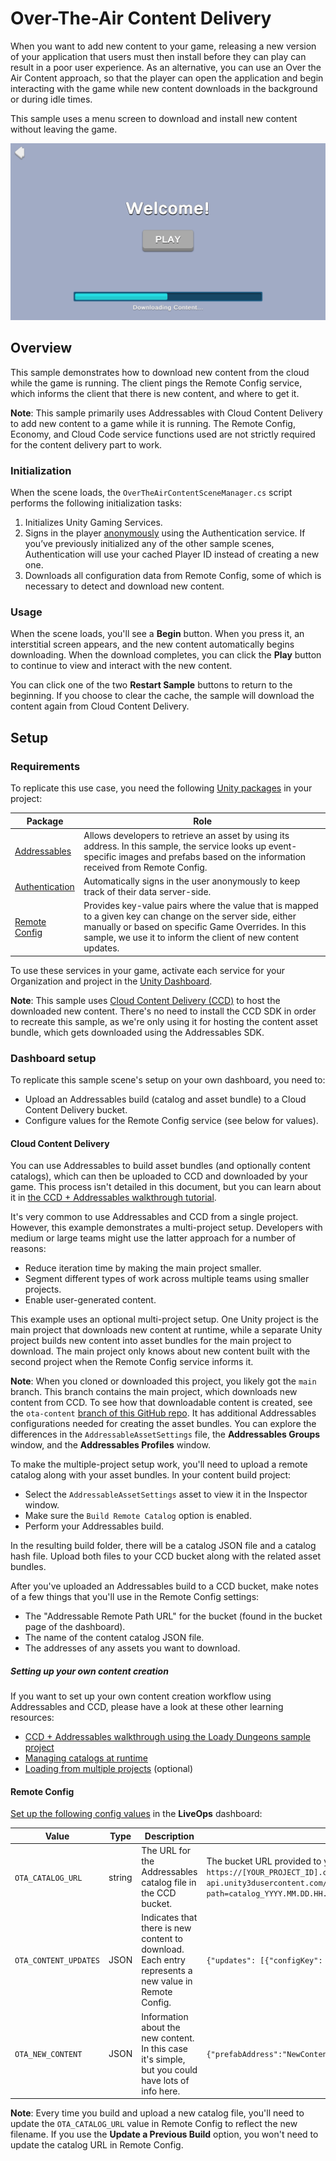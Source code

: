# Over-The-Air Content Delivery

When you want to add new content to your game, releasing a new version of your application that users
must then install before they can play can result in a poor user experience. As an alternative, you
can use an Over the Air Content approach, so that the player can open the application and begin
interacting with the game while new content downloads in the background or during idle times.

This sample uses a menu screen to download and install new content without leaving the game.

![Over-The-Air Content Delivery scene](Documentation~/Over-The-Air_Content_Delivery_scene.png)

## Overview

This sample demonstrates how to download new content from the cloud while the game is running.
The client pings the Remote Config service, which informs the client that there is new content, and where to get it.

**Note**: This sample primarily uses Addressables with Cloud Content Delivery to add new content to a game while it is running.
The Remote Config, Economy, and Cloud Code service functions used are not strictly required for the content delivery part to work.

### Initialization

When the scene loads, the `OverTheAirContentSceneManager.cs` script performs the following initialization tasks:

1. Initializes Unity Gaming Services.
2. Signs in the player [anonymously](https://docs.unity.com/authentication/UsingAnonSignIn.html) using the Authentication service.
If you’ve previously initialized any of the other sample scenes,
Authentication will use your cached Player ID instead of creating a new one.
3. Downloads all configuration data from Remote Config, some of which is necessary to detect and download new content.

### Usage

When the scene loads, you'll see a **Begin** button.
When you press it, an interstitial screen appears, and the new content automatically begins downloading.
When the download completes, you can click the **Play** button to continue to view and interact with the new content.

You can click one of the two **Restart Sample** buttons to return to the beginning.
If you choose to clear the cache, the sample will download the content again from Cloud Content Delivery.

## Setup


### Requirements

To replicate this use case, you need the following [Unity packages](https://docs.unity3d.com/Manual/Packages.html) in your project:

| **Package**                                                                                                        | **Role**                                                                                                                                                                                                                                                         |
| ------------------------------------------------------------------------------------------------------------------ | ---------------------------------------------------------------------------------------------------------------------------------------------------------------------------------------------------------------------------------------------------------------- |
| [Addressables](https://docs.unity3d.com/Packages/com.unity.addressables@latest)                                    | Allows developers to retrieve an asset by using its address. In this sample, the service looks up event-specific images and prefabs based on the information received from Remote Config.                                                                        |
| [Authentication](https://docs.unity.com/authentication/Content/InstallAndConfigureSDK.htm)                         | Automatically signs in the user anonymously to keep track of their data server-side.                                                                                                                                                                             |
| [Remote Config](https://docs.unity3d.com/Packages/com.unity.remote-config@latest/ConfiguringYourProject.html)      | Provides key-value pairs where the value that is mapped to a given key can change on the server side, either manually or based on specific Game Overrides. In this sample, we use it to inform the client of new content updates.                                |

To use these services in your game, activate each service for your Organization and project in the [Unity Dashboard](https://dashboard.unity3d.com/).

**Note**: This sample uses [Cloud Content Delivery (CCD)](https://docs.unity.com/ccd/UnityCCD.html) to host the downloaded new content. There's no need to install the CCD SDK in order to recreate this sample, as we're only using it for hosting the content asset bundle, which gets downloaded using the Addressables SDK.


### Dashboard setup

To replicate this sample scene's setup on your own dashboard, you need to:
- Upload an Addressables build (catalog and asset bundle) to a Cloud Content Delivery bucket.
- Configure values for the Remote Config service (see below for values).


#### Cloud Content Delivery

You can use Addressables to build asset bundles (and optionally content catalogs),
which can then be uploaded to CCD and downloaded by your game.
This process isn't detailed in this document, but you can learn about it in
[the CCD + Addressables walkthrough tutorial](https://docs.unity.com/ccd/UnityCCDWalkthrough.html).

It's very common to use Addressables and CCD from a single project.
However, this example demonstrates a multi-project setup.
Developers with medium or large teams might use the latter approach for a number of reasons:

* Reduce iteration time by making the main project smaller.
* Segment different types of work across multiple teams using smaller projects.
* Enable user-generated content.

This example uses an optional multi-project setup.
One Unity project is the main project that downloads new content at runtime,
while a separate Unity project builds new content into asset bundles for the main project to download.
The main project only knows about new content built with the second project when the Remote Config service informs it.

**Note**: When you cloned or downloaded this project, you likely got the `main` branch.
This branch contains the main project, which downloads new content from CCD.
To see how that downloadable content is created, see the `ota-content`
[branch of this GitHub repo](https://github.com/Unity-Technologies/com.unity.services.samples.use-cases/tree/ota-content).
It has additional Addressables configurations needed for creating the asset bundles.
You can explore the differences in the `AddressableAssetSettings` file, the **Addressables Groups** window, and the **Addressables Profiles** window.

To make the multiple-project setup work, you'll need to upload a remote catalog along with your asset bundles.
In your content build project:

* Select the `AddressableAssetSettings` asset to view it in the Inspector window.
* Make sure the `Build Remote Catalog` option is enabled.
* Perform your Addressables build.

In the resulting build folder, there will be a catalog JSON file and a catalog hash file.
Upload both files to your CCD bucket along with the related asset bundles.

After you've uploaded an Addressables build to a CCD bucket,
make notes of a few things that you'll use in the Remote Config settings:

* The "Addressable Remote Path URL" for the bucket (found in the bucket page of the dashboard).
* The name of the content catalog JSON file.
* The addresses of any assets you want to download.

##### Setting up your own content creation

If you want to set up your own content creation workflow using Addressables and CCD, please have a look at these other learning resources:
* [CCD + Addressables walkthrough using the Loady Dungeons sample project](https://docs.unity.com/ccd/UnityCCDWalkthrough.html)
* [Managing catalogs at runtime](https://docs.unity3d.com/Packages/com.unity.addressables@1.20/manual/LoadContentCatalogAsync.html)
* [Loading from multiple projects](https://docs.unity3d.com/Packages/com.unity.addressables@1.20/manual/MultiProject.html) (optional)

#### Remote Config

[Set up the following config values](https://docs.unity.com/remote-config/HowDoesRemoteConfigWork.html) in the **LiveOps** dashboard:

| **Value**             | **Type** | **Description**                                                                                      | **Default value**                                                                                                                                                                                                                                                                                                                                            |
|---------------------- | -------- |----------------------------------------------------------------------------------------------------- | ------------------------------------------------------------------------------------------------------------------------------------------------------------------------------------------------------------------------------------------------------------------------------------------------------------------------------------------------------------ |
| `OTA_CATALOG_URL`     | string   | The URL for the Addressables catalog file in the CCD bucket.                                         | The bucket URL provided to you by the CCD dashboard, concatenated with the catalog json filename at the end. Example: `Something like: https://[YOUR_PROJECT_ID].client-api.unity3dusercontent.com/client_api/v1/environments/[YOUR_ENV_NAME]/buckets/[YOUR_BUCKET_ID]/release_by_badge/latest/entry_by_path/content/?path=catalog_YYYY.MM.DD.HH.MM.SS.json` |
| `OTA_CONTENT_UPDATES` | JSON     | Indicates that there is new content to download. Each entry represents a new value in Remote Config. | `{"updates": [{"configKey": "OTA_NEW_CONTENT"}]}`                                                                                                                                                                                                                                                                                                            |
| `OTA_NEW_CONTENT`     | JSON     | Information about the new content. In this case it's simple, but you could have lots of info here.   | `{"prefabAddress":"NewContentPrefab"}`                                                                                                                                                                                                                                                                                                                       |

**Note**: Every time you build and upload a new catalog file, you'll need to update the `OTA_CATALOG_URL` value in Remote Config to reflect the new filename.
If you use the **Update a Previous Build** option, you won't need to update the catalog URL in Remote Config.
